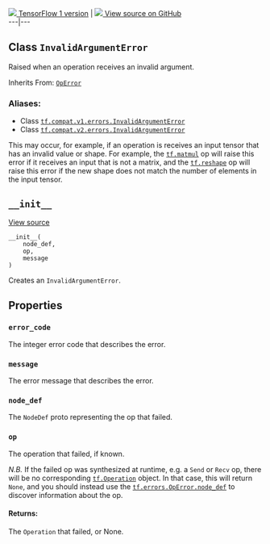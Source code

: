[ ![](https://tensorflow.google.cn/images/tf_logo_32px.png) TensorFlow 1
version](/versions/r1.15/api_docs/python/tf/errors/InvalidArgumentError) |  [
![](https://tensorflow.google.cn/images/GitHub-Mark-32px.png) View source on
GitHub
](https://github.com/tensorflow/tensorflow/blob/r2.0/tensorflow/python/framework/errors_impl.py#L252-L269)  
---|---  
  
## Class `InvalidArgumentError`

Raised when an operation receives an invalid argument.

Inherits From:
[`OpError`](https://tensorflow.google.cn/api_docs/python/tf/errors/OpError)

### Aliases:

  * Class [`tf.compat.v1.errors.InvalidArgumentError`](/api_docs/python/tf/errors/InvalidArgumentError)
  * Class [`tf.compat.v2.errors.InvalidArgumentError`](/api_docs/python/tf/errors/InvalidArgumentError)

This may occur, for example, if an operation is receives an input tensor that
has an invalid value or shape. For example, the
[`tf.matmul`](https://tensorflow.google.cn/api_docs/python/tf/linalg/matmul)
op will raise this error if it receives an input that is not a matrix, and the
[`tf.reshape`](https://tensorflow.google.cn/api_docs/python/tf/reshape) op
will raise this error if the new shape does not match the number of elements
in the input tensor.

## `__init__`

[View
source](https://github.com/tensorflow/tensorflow/blob/r2.0/tensorflow/python/framework/errors_impl.py#L266-L269)

    
    
    __init__(
        node_def,
        op,
        message
    )
    

Creates an `InvalidArgumentError`.

## Properties

### `error_code`

The integer error code that describes the error.

### `message`

The error message that describes the error.

### `node_def`

The `NodeDef` proto representing the op that failed.

### `op`

The operation that failed, if known.

_N.B._ If the failed op was synthesized at runtime, e.g. a `Send` or `Recv`
op, there will be no corresponding
[`tf.Operation`](https://tensorflow.google.cn/api_docs/python/tf/Operation)
object. In that case, this will return `None`, and you should instead use the
[`tf.errors.OpError.node_def`](https://tensorflow.google.cn/api_docs/python/tf/errors/OpError#node_def)
to discover information about the op.

#### Returns:

The `Operation` that failed, or None.

